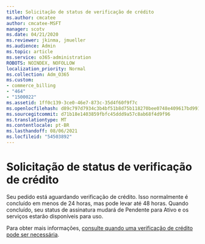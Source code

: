 ```yaml
---
title: Solicitação de status de verificação de crédito
ms.author: cmcatee
author: cmcatee-MSFT
manager: scotv
ms.date: 04/21/2020
ms.reviewer: jkinma, jmueller
ms.audience: Admin
ms.topic: article
ms.service: o365-administration
ROBOTS: NOINDEX, NOFOLLOW
localization_priority: Normal
ms.collection: Adm_O365
ms.custom:
- commerce_billing
- "464"
- "1500022"
ms.assetid: 1ff0c139-3ce0-46e7-873c-35d4f60f9f7c
ms.openlocfilehash: d89c797d7934c3b4bf51b8d75b118270bee0748e409617bd991b9eb1a38ce5c9
ms.sourcegitcommit: d71b18e1403859fbfc45ddd9a57c8ab68f4d9f96
ms.translationtype: MT
ms.contentlocale: pt-BR
ms.lasthandoff: 08/06/2021
ms.locfileid: "54503892"
---
```

# <a name="credit-check-status-request"></a>Solicitação de status de verificação de crédito

Seu pedido está aguardando verificação de crédito. Isso normalmente é concluído em menos de 24 horas, mas pode levar até 48 horas. Quando concluído, seu status de assinatura mudará de Pendente para Ativo e os serviços estarão disponíveis para uso.

Para obter mais informações, [consulte quando uma verificação de crédito pode ser necessária](/microsoft-365/commerce/billing-and-payments/pay-for-your-subscription#pay-by-invoice-check-or-eft).
